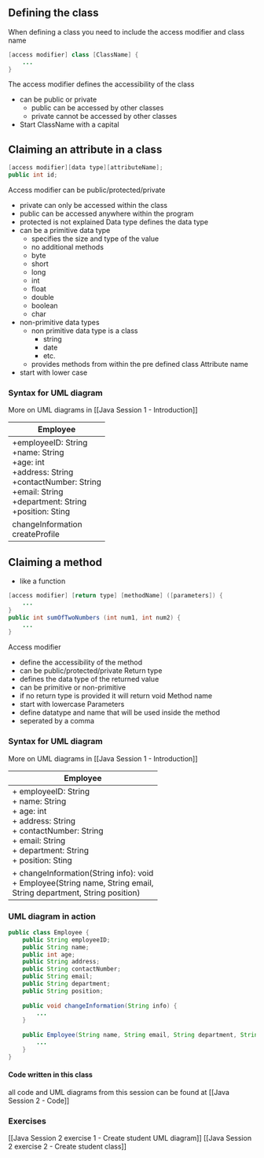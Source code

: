 ## Defining the class
When defining a class you need to include the access modifier and class name
```java
[access modifier] class [ClassName] {
	...
}
```
The access modifier defines the accessibility of the class
* can be public or private
	* public can be accessed by other classes
	* private cannot be accessed by other classes
* Start ClassName with a capital
## Claiming an attribute in a class
```java
[access modifier][data type][attributeName];
public int id;
```
Access modifier can be public/protected/private
* private can only be accessed within the class
* public can be accessed anywhere within the program
* protected is not explained
Data type defines the data type
* can be a primitive data type
	* specifies the size and type of the value
	* no additional methods
	* byte
	* short
	* long
	* int
	* float
	* double
	* boolean
	* char
* non-primitive data types
	* non primitive data type is a class
		* string 
		* date
		* etc.
	* provides methods from within the pre defined class
Attribute name
* start with lower case
### Syntax for UML diagram
More on UML diagrams in [[Java Session 1 - Introduction]]

| Employee                                                                                                                                                     |
| ------------------------------------------------------------------------------------------------------------------------------------------------------------ |
| +employeeID: String<br>+name: String<br>+age: int<br>+address: String<br>+contactNumber: String<br>+email: String<br>+department: String<br>+position: Sting |
| changeInformation<br>createProfile                                                                                                                           |

## Claiming a method
* like a function
```java
[access modifier] [return type] [methodName] ([parameters]) {
	...
}
public int sumOfTwoNumbers (int num1, int num2) {
	...
}
```
Access modifier
* define the accessibility of the method
* can be public/protected/private
Return type
* defines the data type of the returned value
* can be primitive or non-primitive
* if no return type is provided it will return void
Method name
* start with lowercase
Parameters
* define datatype and name that will be used inside the method
* seperated by a comma
### Syntax for UML diagram
More on UML diagrams in [[Java Session 1 - Introduction]]

| Employee                                                                                                                                                             |
| -------------------------------------------------------------------------------------------------------------------------------------------------------------------- |
| + employeeID: String<br>+ name: String<br>+ age: int<br>+ address: String<br>+ contactNumber: String<br>+ email: String<br>+ department: String<br>+ position: Sting |
| + changeInformation(String info): void<br>+ Employee(String name, String email, <br>String department, String position)                                              |
### UML diagram in action
```java
public class Employee {
	public String employeeID;
	public String name;
	public int age;
	public String address;
	public String contactNumber;
	public String email;
	public String department;
	public String position;
	
	public void changeInformation(String info) {
		...
	}
	
	public Employee(String name, String email, String department, String position) {
		...
	}
}
```

#### Code written in this class
all code and UML diagrams from this session can be found at [[Java Session 2 - Code]]

### Exercises
[[Java Session 2 exercise 1 - Create student UML diagram]]
[[Java Session 2 exercise 2 - Create student class]]